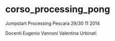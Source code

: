 corso_processing_pong
=====================

Jumpstart Processing
Pescara 29/30 11 2014

Docenti
Eugenio Vannoni
Valentina Urbinati


